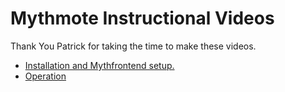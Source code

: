 # Mythmote Instructional Videos #

Thank You Patrick for taking the time to make these videos.

  * [Installation and Mythfrontend setup.](http://www.youtube.com/watch?v=Xr1cljto3OE)
  * [Operation](http://www.youtube.com/watch?v=1ADD6ENl-5U)